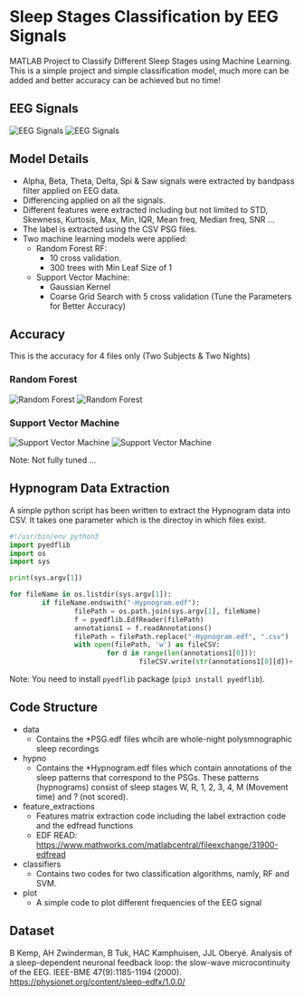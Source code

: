 # Sleep Stages Classification by EEG Signals
MATLAB Project to Classify Different Sleep Stages using Machine Learning. This is a simple project and simple classification model, much more can be added and better accuracy can be achieved but no time!

## EEG Signals

![EEG Signals](./img/freq.svg)
![EEG Signals](./img/freq_all.svg)

## Model Details 

- Alpha, Beta, Theta, Delta, Spi & Saw signals were extracted by bandpass filter applied on EEG data.
- Differencing applied on all the signals.
- Different features were extracted including but not limited to STD, Skewness, Kurtosis, Max, Min, IQR, Mean freq, Median freq, SNR ...
- The label is extracted using the CSV PSG files.
- Two machine learning models were applied:
    - Random Forest RF:
        - 10 cross validation.
        - 300 trees with Min Leaf Size of 1
    - Support Vector Machine:
      - Gaussian Kernel
      - Coarse Grid Search with 5 cross validation (Tune the Parameters for Better Accuracy)
    

## Accuracy
This is the accuracy for 4 files only (Two Subjects & Two Nights)

### Random Forest

![Random Forest](./img/rf_cm2.png)
![Random Forest](./img/rf_cm1.svg)


### Support Vector Machine

![Support Vector Machine](./img/svm_cm2.png)
![Support Vector Machine](./img/svm_cm1.svg)

Note: Not fully tuned ...


## Hypnogram Data Extraction
A simple python script has been written to extract the Hypnogram data into CSV. It takes one parameter which is the directoy in which files exist.

```python
#!/usr/bin/env python3
import pyedflib
import os
import sys

print(sys.argv[1])

for fileName in os.listdir(sys.argv[1]):
        if fileName.endswith("-Hypnogram.edf"):
                filePath = os.path.join(sys.argv[1], fileName)
                f = pyedflib.EdfReader(filePath)
                annotations1 = f.readAnnotations()
                filePath = filePath.replace("-Hypnogram.edf", ".csv")
                with open(filePath, 'w') as fileCSV:
                        for d in range(len(annotations1[0])):
                                fileCSV.write(str(annotations1[0][d])+','+str(annotations1[1][d])+','+ annotations1[2][d].replace("S>
```
Note: You need to install `pyedflib` package (`pip3 install pyedflib`).


## Code Structure
- data
    - Contains the *PSG.edf files whcih are whole-night polysmnographic sleep recordings
- hypno
    - Contains the *Hypnogram.edf files which contain annotations of the sleep patterns that correspond to the PSGs. These patterns (hypnograms) consist of sleep stages W, R, 1, 2, 3, 4, M (Movement time) and ? (not scored).
- feature_extractions
    - Features matrix extraction code including the label extraction code and the edfread functions
    - EDF READ: https://www.mathworks.com/matlabcentral/fileexchange/31900-edfread
- classifiers
    - Contains two codes for two classification algorithms, namly, RF and SVM.
- plot
    - A simple code to plot different frequencies of the EEG signal

## Dataset
B Kemp, AH Zwinderman, B Tuk, HAC Kamphuisen, JJL Oberyé. Analysis of a sleep-dependent neuronal feedback loop: the slow-wave microcontinuity of the EEG. IEEE-BME 47(9):1185-1194 (2000).
https://physionet.org/content/sleep-edfx/1.0.0/
